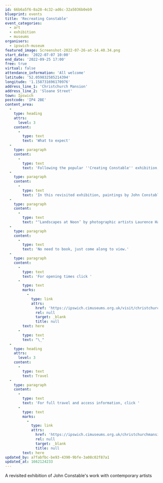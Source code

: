 ```yaml
---
id: 66b6a5f6-8a28-4c32-ad6c-32a5036b0eb9
blueprint: events
title: 'Recreating Constable'
event_categories:
  - art
  - exhibition
  - museums
organisers:
  - ipswich-museum
featured_image: Screenshot-2022-07-26-at-14.40.34.png
start_date: '2022-07-07 10:00'
end_date: '2022-09-25 17:00'
free: true
virtual: false
attendance_information: 'All welcome'
latitude: '52.059832585214394'
longitude: '1.158731696170976'
address_line_1: 'Christchurch Mansion'
address_line_2: 'Sloane Street'
town: Ipswich
postcode: 'IP4 2BE'
content_area:
  -
    type: heading
    attrs:
      level: 3
    content:
      -
        type: text
        text: 'What to expect'
  -
    type: paragraph
    content:
      -
        type: text
        text: 'Following the popular ''Creating Constable'' exhibition, many of the works from the Ipswich collection are remaining in the Wolsey Art Gallery until September, 2022.'
  -
    type: paragraph
    content:
      -
        type: text
        text: 'In this revisited exhibition, paintings by John Constable and his Suffolk contemporaries are joined by new contemporary works not previously displayed in the mansion.'
  -
    type: paragraph
    content:
      -
        type: text
        text: "‘Landscapes at Noon’ by photographic artists Laurence Harding and Liz Harrinton, explores a new way of viewing Constable’s ‘The Hay Wain.’ The work consists of hand printed cyanotypes on silk and form part of a larger installation that was commissioned in 2021 to celebrate the 200th\_anniversary of John Constable’s famous painting.\_"
  -
    type: paragraph
    content:
      -
        type: text
        text: 'No need to book, just come along to view.'
  -
    type: paragraph
    content:
      -
        type: text
        text: 'For opening times click '
      -
        type: text
        marks:
          -
            type: link
            attrs:
              href: 'https://ipswich.cimuseums.org.uk/visit/christchurch-mansion/'
              rel: null
              target: _blank
              title: null
        text: here
      -
        type: text
        text: "\_"
  -
    type: heading
    attrs:
      level: 3
    content:
      -
        type: text
        text: Travel
  -
    type: paragraph
    content:
      -
        type: text
        text: 'For full travel and access information, click '
      -
        type: text
        marks:
          -
            type: link
            attrs:
              href: 'https://ipswich.cimuseums.org.uk/christchurchmansionaccess/'
              rel: null
              target: _blank
              title: null
        text: here
updated_by: a7fabfbc-be93-4390-9bfe-3a08c02f87a1
updated_at: 1662124233
---
```

A revisited exhibition of John Constable's work with contemporary artists